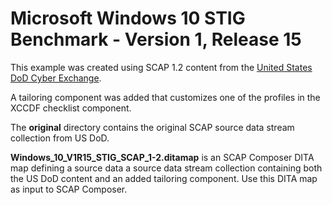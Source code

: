 # Microsoft Windows 10 STIG Benchmark - Version 1, Release 15

This example was created using SCAP 1.2 content from the [United States DoD Cyber Exchange](https://public.cyber.mil/stigs/scap).

A tailoring component was added that customizes one of the profiles in the XCCDF checklist component.

The **original** directory contains the original SCAP source 
data stream collection from US DoD.

**Windows\_10\_V1R15\_STIG\_SCAP\_1-2.ditamap** is an SCAP 
Composer DITA map defining a source data
a source data stream collection containing both the US DoD 
content and an added tailoring component. Use this DITA map as input to SCAP
Composer.
